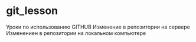 # git_lesson
Уроки по использованию GITHUB
Изменение в репозитории на сервере
Изменениен в репозитории на локальном компьютере